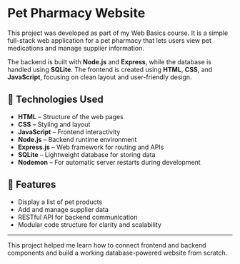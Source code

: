 # Pet Pharmacy Website

This project was developed as part of my Web Basics course. It is a simple full-stack web application for a pet pharmacy that lets users view pet medications and manage supplier information.

The backend is built with **Node.js** and **Express**, while the database is handled using **SQLite**. The frontend is created using **HTML**, **CSS**, and **JavaScript**, focusing on clean layout and user-friendly design.

## 🔧 Technologies Used

- **HTML** – Structure of the web pages  
- **CSS** – Styling and layout  
- **JavaScript** – Frontend interactivity  
- **Node.js** – Backend runtime environment  
- **Express.js** – Web framework for routing and APIs  
- **SQLite** – Lightweight database for storing data  
- **Nodemon** – For automatic server restarts during development  

## 📌 Features

- Display a list of pet products
- Add and manage supplier data
- RESTful API for backend communication
- Modular code structure for clarity and scalability

---

This project helped me learn how to connect frontend and backend components and build a working database-powered website from scratch.

